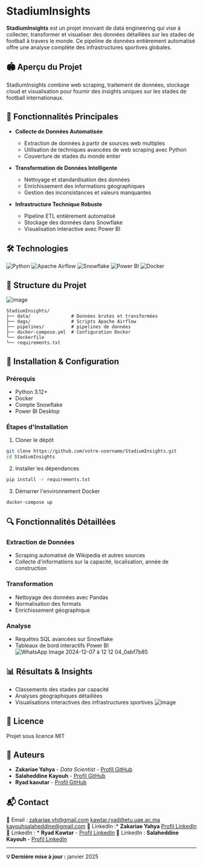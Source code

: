 # StadiumInsights

**StadiumInsights** est un projet innovant de data engineering qui vise à collecter, transformer et visualiser des données détaillées sur les stades de football à travers le monde. Ce pipeline de données entièrement automatisé offre une analyse complète des infrastructures sportives globales.

## 🏟️ Aperçu du Projet

StadiumInsights combine web scraping, traitement de données, stockage cloud et visualisation pour fournir des insights uniques sur les stades de football internationaux.

## 🚀 Fonctionnalités Principales

* **Collecte de Données Automatisée** 
  * Extraction de données à partir de sources web multiples
  * Utilisation de techniques avancées de web scraping avec Python
  * Couverture de stades du monde entier

* **Transformation de Données Intelligente**
  * Nettoyage et standardisation des données
  * Enrichissement des informations géographiques
  * Gestion des inconsistances et valeurs manquantes

* **Infrastructure Technique Robuste**
  * Pipeline ETL entièrement automatisé
  * Stockage des données dans Snowflake
  * Visualisation interactive avec Power BI

## 🛠 Technologies

![Python](https://img.shields.io/badge/Python-3.12+-blue)
![Apache Airflow](https://img.shields.io/badge/Apache%20Airflow-Orchestration-orange)
![Snowflake](https://img.shields.io/badge/Snowflake-Data%20Warehouse-blue)
![Power BI](https://img.shields.io/badge/Power%20BI-Visualization-yellow)
![Docker](https://img.shields.io/badge/Docker-Containerization-blue)

## 📂 Structure du Projet
![image](https://github.com/user-attachments/assets/f2697b3b-c99a-4801-803b-09e1dbdf0e4f)

```
StadiumInsights/
├── data/               # Données brutes et transformées
├── dags/               # Scripts Apache Airflow
├── pipelines/          # pipelines de données
├── docker-compose.yml  # Configuration Docker
└── dockerfile
└── requirements.txt          

```

## 🔧 Installation & Configuration

### Prérequis

* Python 3.12+
* Docker
* Compte Snowflake
* Power BI Desktop

### Étapes d'Installation

1. Cloner le dépôt
```bash
git clone https://github.com/votre-username/StadiumInsights.git
cd StadiumInsights
```

2. Installer les dépendances
```bash
pip install -r requirements.txt
```

3. Démarrer l'environnement Docker
```bash
docker-compose up
```

## 🔍 Fonctionnalités Détaillées

### Extraction de Données
* Scraping automatisé de Wikipedia et autres sources
* Collecte d'informations sur la capacité, localisation, année de construction

### Transformation
* Nettoyage des données avec Pandas
* Normalisation des formats
* Enrichissement géographique

### Analyse
* Requêtes SQL avancées sur Snowflake
* Tableaux de bord interactifs Power BI
![WhatsApp Image 2024-12-07 à 12 12 04_0abf7b85](https://github.com/user-attachments/assets/6af27a05-ade4-43ef-857e-09b6b846acca)

## 📊 Résultats & Insights

* Classements des stades par capacité
* Analyses géographiques détaillées
* Visualisations interactives des infrastructures sportives
![image](https://github.com/user-attachments/assets/0782b3fb-1a95-4dd7-814c-d8b8bdecf959)


## 📄 Licence

Projet sous licence MIT

## 👥 Auteurs
* **Zakariae Yahya** - *Data Scientist* - [Profil GitHub](https://github.com/zakariaeyahya)
* **Salaheddine Kayouh** - [Profil GitHub](https://github.com/771salameche)
* **Ryad kaoutar** - [Profil GitHub](https://github.com/kawkawa324)

## 📬 Contact
📧 Email : zakariae.yh@gmail.com  kawtar.ryad@etu.uae.ac.ma  kayouhsalaheddine@gmail.com
🔗 LinkedIn :* **Zakariae Yahya** [Profil LinkedIn](https://www.linkedin.com/in/zakariae-yahya/)
🔗 LinkedIn : * **Ryad Kawtar** - [Profil LinkedIn](https://www.linkedin.com/in/ryad-kawtar-529884253/)
🔗 LinkedIn : **Salaheddine Kayouh** - [Profil LinkedIn](https://www.linkedin.com/in/salaheddine-kayouh/)

---
**💡 Dernière mise à jour :** janvier 2025
